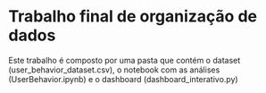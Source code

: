 ﻿# Trabalho final de organização de dados
 Este trabalho é composto por uma pasta que contém o dataset (user_behavior_dataset.csv), o notebook com as análises (UserBehavior.ipynb) e o dashboard (dashboard_interativo.py)
